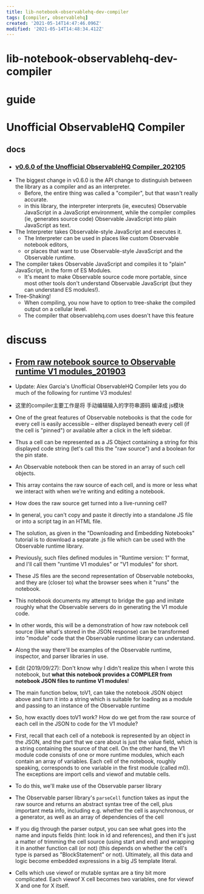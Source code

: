 ```yaml
---
title: lib-notebook-observablehq-dev-compiler
tags: [compiler, observablehq]
created: '2021-05-14T14:47:46.096Z'
modified: '2021-05-14T14:48:34.412Z'
---
```


# lib-notebook-observablehq-dev-compiler

# guide

# Unofficial ObservableHQ Compiler

## docs

- ### [v0.6.0 of the Unofficial ObservableHQ Compiler_202105](https://observablehq.com/@asg017/v0-6-0-of-the-unofficial-observablehq-compiler)
- The biggest change in v0.6.0 is the API change to distinguish between the library as a compiler and as an interpreter. 
  - Before, the entire thing was called a "compiler", but that wasn't really accurate.
  - in this library, the interpreter interprets (ie, executes) Observable JavaScript in a JavaScript environment, while the compiler compiles (ie, generates source code) Observable JavaScript into plain JavaScript as text. 
- The Interpreter takes Observable-style JavaScript and executes it. 
  - The Interpreter can be used in places like custom Observable notebook editors, 
  - or places that want to use Observable-style JavaScript and the Observable runtime.
- The compiler takes Observable JavaScript and compiles it to "plain" JavaScript, in the form of ES Modules. 
  - It's meant to make Observable source code more portable, since most other tools don't understand Observable JavaScript (but they can understand ES modules!).
- Tree-Shaking!
  - When compiling, you now have to option to tree-shake the compiled output on a cellular level. 
  - The compiler that observablehq.com uses doesn't have this feature

# discuss

- ## [From raw notebook source to Observable runtime V1 modules_201903](https://observablehq.com/@bryangingechen/from-raw-notebook-source-to-observable-runtime-v1-modules)

- Update: Alex Garcia's Unofficial ObservableHQ Compiler lets you do much of the following for runtime V3 modules!
- 这里的compiler主要工作是将 手动编辑输入的字符串源码 编译成 js模块

- One of the great features of Observable notebooks is that the code for every cell is easily accessible – either displayed beneath every cell (if the cell is "pinned") or available after a click in the left sidebar. 
- Thus a cell can be represented as a JS Object containing a string for this displayed code string (let's call this the "raw source") and a boolean for the pin state. 
- An Observable notebook then can be stored in an array of such cell objects.
- This array contains the raw source of each cell, and is more or less what we interact with when we're writing and editing a notebook.

- How does the raw source get turned into a live-running cell? 
- In general, you can't copy and paste it directly into a standalone JS file or into a script tag in an HTML file.
- The solution, as given in the "Downloading and Embedding Notebooks" tutorial is to download a separate .js file which can be used with the Observable runtime library.
- Previously, such files defined modules in "Runtime version: 1" format, and I'll call them "runtime V1 modules" or "V1 modules" for short.
- These JS files are the second representation of Observable notebooks, and they are (closer to) what the browser sees when it "runs" the notebook.

- This notebook documents my attempt to bridge the gap and imitate roughly what the Observable servers do in generating the V1 module code. 
- In other words, this will be a demonstration of how raw notebook cell source (like what's stored in the JSON response) can be transformed into "module" code that the Observable runtime library can understand. 
- Along the way there'll be examples of the Observable runtime, inspector, and parser libraries in use.
- Edit (2019/09/27): Don't know why I didn't realize this when I wrote this notebook, but **what this notebook provides a COMPILER from notebook JSON files to runtime V1 modules**!

- The main function below, toV1, can take the notebook JSON object above and turn it into a string which is suitable for loading as a module and passing to an instance of the Observable runtime

- So, how exactly does toV1 work? How do we get from the raw source of each cell in the JSON to code for the V1 module?
- First, recall that each cell of a notebook is represented by an object in the JSON, and the part that we care about is just the value field, which is a string containing the source of that cell. On the other hand, the V1 module code consists of one or more runtime modules, which each contain an array of variables. Each cell of the notebook, roughly speaking, corresponds to one variable in the first module (called m0). The exceptions are import cells and viewof and mutable cells.
- To do this, we'll make use of the Observable parser library
- The Observable parser library's `parseCell` function takes as input the raw source and returns an abstract syntax tree of the cell, plus important meta info, including e.g. whether the cell is asynchronous, or a generator, as well as an array of dependencies of the cell
- If you dig through the parser output, you can see what goes into the name and inputs fields (hint: look in id and references), and then it's just a matter of trimming the cell source (using start and end) and wrapping it in another function call (or not) (this depends on whether the cell's type is parsed as "BlockStatement" or not). Ultimately, all this data and logic become embedded expressions in a big JS template literal.
- Cells which use viewof or mutable syntax are a tiny bit more complicated. Each viewof X cell becomes two variables, one for viewof X and one for X itself.
